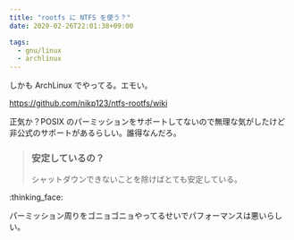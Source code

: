 ```yaml
---
title: "rootfs に NTFS を使う？"
date: 2020-02-26T22:01:38+09:00

tags:
  - gnu/linux
  - archlinux
---
```


しかも ArchLinux でやってる。エモい。

https://github.com/nikp123/ntfs-rootfs/wiki

正気か？POSIX のパーミッションをサポートしてないので無理な気がしたけど
非公式のサポートがあるらしい。誰得なんだろ。

> ### 安定しているの？
>
> シャットダウンできないことを除けばとても安定している。

:thinking_face:

パーミッション周りをゴニョゴニョやってるせいでパフォーマンスは悪いらしい。
